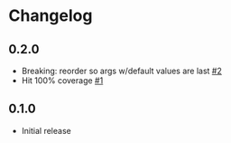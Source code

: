 # Changelog

## 0.2.0

- Breaking: reorder so args w/default values are last [#2](https://github.com/jeromecovington/sysref-base/pull/2)
- Hit 100% coverage [#1](https://github.com/jeromecovington/sysref-base/pull/1)

## 0.1.0

- Initial release

